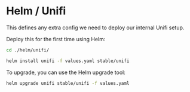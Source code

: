 # Helm / Unifi

This defines any extra config we need to deploy our internal Unifi setup.

Deploy this for the first time using Helm:

```bash
cd ./helm/unifi/

helm install unifi -f values.yaml stable/unifi
```

To upgrade, you can use the Helm upgrade tool:

```bash
helm upgrade unifi stable/unifi -f values.yaml
```